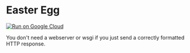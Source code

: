 # Easter Egg

[![Run on Google Cloud](https://deploy.cloud.run/button.svg)](https://deploy.cloud.run)

You don't need a webserver or wsgi if you just send a correctly formatted HTTP response. 

